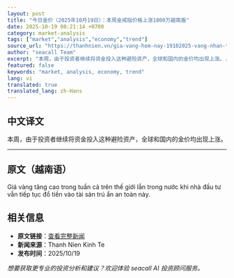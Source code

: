 ```yaml
---
layout: post
title: "今日金价（2025年10月19日）：本周金戒指价格上涨1800万越南盾"
date: 2025-10-19 08:21:14 +0700
category: market-analysis
tags: ["market","analysis","economy","trend"]
source_url: "https://thanhnien.vn/gia-vang-hom-nay-19102025-vang-nhan-tang-18-trieu-dong-trong-tuan-185251019071552358.htm"
author: "seacall Team"
excerpt: "本周，由于投资者继续将资金投入这种避险资产，全球和国内的金价均出现上涨。..."
featured: false
keywords: "market, analysis, economy, trend"
lang: vi
translated: true
translated_lang: zh-Hans
---
```


## 中文译文

本周，由于投资者继续将资金投入这种避险资产，全球和国内的金价均出现上涨。

---

## 原文（越南语）

Gi&aacute; v&agrave;ng tăng cao trong tuần cả tr&ecirc;n thế giới lẫn trong nước khi nh&agrave; đầu tư vẫn tiếp tục đổ tiền v&agrave;o t&agrave;i sản tr&uacute; ẩn an to&agrave;n n&agrave;y.

## 相关信息

- **原文链接**：[查看完整新闻](https://thanhnien.vn/gia-vang-hom-nay-19102025-vang-nhan-tang-18-trieu-dong-trong-tuan-185251019071552358.htm)
- **新闻来源**：Thanh Nien Kinh Te
- **发布时间**：2025/10/19

*想要获取更专业的投资分析和建议？欢迎体验 seacall AI 投资顾问服务。*